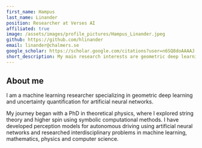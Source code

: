 ```yaml
---
first_name: Hampus
last_name: Linander
position: Researcher at Verses AI
affiliated: true
image: /assets/images/profile_pictures/Hampus_Linander.jpeg
github: https://github.com/hlinander
email: linander@chalmers.se
google_scholar: https://scholar.google.com/citations?user=n6SQ8doAAAAJ
short_description: My main research interests are geometric deep learning and uncertainty quantification.
---
```


## About me

I am a machine learning researcher specializing in geometric deep learning and
uncertainty quantification for artificial neural networks.

My journey began with a PhD in theoretical physics, where I explored string
theory and higher spin using symbolic computational methods. I have developed
perception models for autonomous driving using artificial neural networks and
researched interdisciplinary problems in machine learning, mathematics, physics
and computer science.
